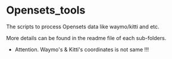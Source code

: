 # Opensets_tools

The scripts to process Opensets data like waymo/kitti and etc.

More details can be found in the readme file of each sub-folders.

* Attention. Waymo's & Kitti's coordinates is not same !!!


